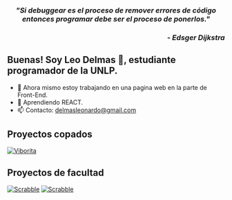<!-- Heading -->
<h3 align="center"> <i> "Si debuggear es el proceso de remover errores de código entonces programar debe ser el proceso de ponerlos." </i> </h3>
<h3 align="right"> <i>- Edsger Dijkstra </i> </h3>
 
<!-- About section -->
## Buenas! Soy Leo Delmas 🦝, estudiante programador de la UNLP.

- 🔭 Ahora mismo estoy trabajando en una pagina web en la parte de Front-End.
- 🌱 Aprendiendo REACT.
- 📫 Contacto: delmasleonardo@gmail.com

<!-- About my projects -->
## Proyectos copados
[![Viborita](https://img.shields.io/badge/-🐍_Viborita-116530?style=for-the-badge)](https://github.com/leodelmas00/Viborita.git)

<!-- About other projects -->
## Proyectos de facultad
[![Scrabble](https://img.shields.io/badge/-♟️_Scrabble-D6AD60?style=for-the-badge)](https://github.com/leodelmas00/ScrabbleAR-Grupo22)
[![Scrabble](https://img.shields.io/badge/-⚒️_TruequeTools_(ongoing)-C26DBC?style=for-the-badge)](https://github.com/leodelmas00/ScrabbleAR-Grupo22)
